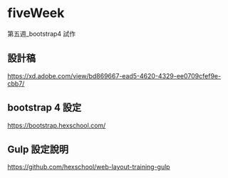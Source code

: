 # fiveWeek
第五週_bootstrap4 試作

## 設計稿
https://xd.adobe.com/view/bd869667-ead5-4620-4329-ee0709cfef9e-cbb7/

## bootstrap 4 設定
https://bootstrap.hexschool.com/

## Gulp 設定說明
https://github.com/hexschool/web-layout-training-gulp